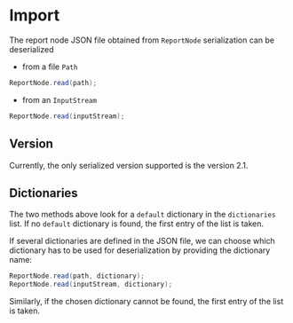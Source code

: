 # Import

The report node JSON file obtained from `ReportNode` serialization can be deserialized
- from a file `Path`
```java
ReportNode.read(path);
```
- from an `InputStream`
```java
ReportNode.read(inputStream);
```

## Version
Currently, the only serialized version supported is the version 2.1.

## Dictionaries
The two methods above look for a `default` dictionary in the `dictionaries` list.
If no `default` dictionary is found, the first entry of the list is taken.

If several dictionaries are defined in the JSON file, we can choose which dictionary has to be used for deserialization by providing the dictionary name:
```java
ReportNode.read(path, dictionary);
ReportNode.read(inputStream, dictionary);
```
Similarly, if the chosen dictionary cannot be found, the first entry of the list is taken.
